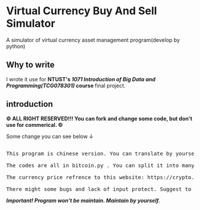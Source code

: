 # Virtual Currency Buy And Sell Simulator
A simulator of virtual currency asset management program(develop by python)

## Why to write
I wrote it use for <b> NTUST's <i> 1071 Introduction of Big Data and Programming(TCG078301) </i> course </b> final project.

## introduction
<b> &copy; ALL RIGHT RESERVED!!! You can fork and change some code, but don't use for commerical. &copy;</b>

Some change you can see below ↓

<pre> 
This program is chinese version. You can translate by yourself.

The codes are all in bitcoin.py . You can split it into many files.

The currency price refrence to this website: https://crypto.cnyes.com/BTC/24h . You can change it.

There might some bugs and lack of input protect. Suggest to write some protection.
</pre>


<b><i>Important! Program won't be maintain. Maintain by yourself.</i></b>

